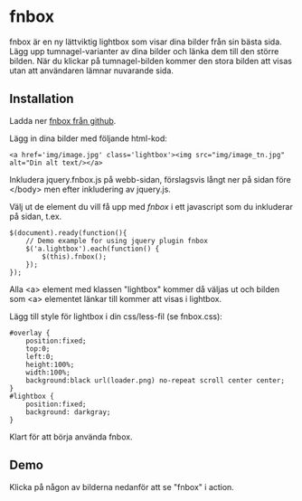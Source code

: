 fnbox
====

fnbox är en ny lättviktig lightbox som visar dina bilder från sin bästa sida. Lägg upp tumnagel-varianter av dina bilder och länka dem till den större bilden. När du klickar på tumnagel-bilden kommer den stora bilden att visas utan att användaren lämnar nuvarande sida.

## Installation

Ladda ner [fnbox från github](https://github.com/fnlive/fnbox).

Lägg in dina bilder med följande html-kod:

    <a href='img/image.jpg' class='lightbox'><img src="img/image_tn.jpg" alt="Din alt text/></a>

Inkludera jquery.fnbox.js på webb-sidan, förslagsvis långt ner på sidan före &lt;/body> men efter inkludering av jquery.js.

Välj ut de element du vill få upp med *fnbox* i ett javascript som du inkluderar på sidan, t.ex.

    $(document).ready(function(){
        // Demo example for using jquery plugin fnbox
        $('a.lightbox').each(function() {
            $(this).fnbox();
        });
    });

Alla &lt;a> element med klassen "lightbox" kommer då väljas ut och bilden som &lt;a> elementet länkar till kommer att visas i lightbox.

Lägg till style för lightbox i din css/less-fil (se fnbox.css):

    #overlay {
        position:fixed;
        top:0;
        left:0;
        height:100%;
        width:100%;
        background:black url(loader.png) no-repeat scroll center center;
    }
    #lightbox {
        position:fixed;
        background: darkgray;
    }

Klart för att börja använda fnbox.

## Demo

Klicka på någon av bilderna nedanför att se "fnbox" i action.
